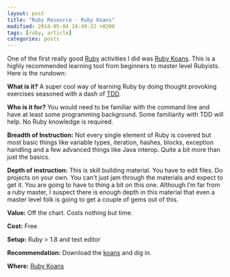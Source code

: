 ```yaml
---
layout: post
title: "Ruby Resource - Ruby Koans"
modified: 2014-05-04 18:49:32 +0200
tags: [ruby, article]
categories: posts
---
```

One of the first really good [Ruby](https://www.ruby-lang.org/en/ "Title") activities I did was [Ruby Koans](http://rubykoans.com "Title"). This is a highly recommended learning tool from beginners to master level Rubyists. Here is the rundown:

**What is it?** A super cool way of learning Ruby by doing thought provoking exercises seasoned with a dash of [TDD](http://en.wikipedia.org/wiki/Test-driven_development "Title").

**Who is it for?** You would need to be familiar with the command line and have at least some programming background. Some familiarity with TDD will help. No Ruby knowledge is required.

**Breadth of Instruction:** Not every single element of Ruby is covered but most basic things like variable types, iteration, hashes, blocks, exception handling and a few advanced things like Java interop. Quite a bit more than just the basics.

**Depth of instruction:** This is skill building material. You have to edit files. Do projects on your own. You can't just jam through the materials and expect to get it. You are going to have to thing a bit on this one. Although I’m far from a ruby master, I suspect there is enough depth in this material that even a master level folk is going to get a couple of gems out of this.

**Value:** Off the chart. Costs nothing but time.

**Cost:** Free

**Setup:** Ruby > 1.8 and text editor

**Recommendation:** Download the [koans](http://en.wikipedia.org/wiki/Koan "Title") and dig in. 

**Where:** [Ruby Koans](http://rubykoans.com "Title")
